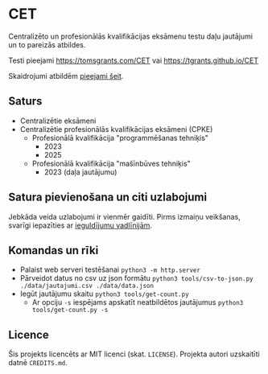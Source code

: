 # CET

Centralizēto un profesionālās kvalifikācijas eksāmenu testu daļu jautājumi un to pareizās atbildes.

Testi pieejami https://tomsgrants.com/CET vai https://tgrants.github.io/CET

Skaidrojumi atbildēm [pieejami šeit](https://github.com/tgrants/CET/wiki).

## Saturs

* Centralizētie eksāmeni
* Centralizētie profesionālās kvalifikācijas eksāmeni (CPKE)
	* Profesionālā kvalifikācija "programmēšanas tehniķis"
		* 2023
		* 2025
	* Profesionālā kvalifikācija "mašīnbūves tehniķis"
		* 2023 (daļa jautājumu)

## Satura pievienošana un citi uzlabojumi

Jebkāda veida uzlabojumi ir vienmēr gaidīti.
Pirms izmaiņu veikšanas, svarīgi iepazīties ar [ieguldījumu vadlīnijām](CONTRIBUTING.md).

## Komandas un rīki

* Palaist web serveri testēšanai `python3 -m http.server`
* Pārveidot datus no csv uz json formātu `python3 tools/csv-to-json.py ./data/jautajumi.csv ./data/data.json`
* Iegūt jautājumu skaitu `python3 tools/get-count.py`
	* Ar opciju `-s` iespējams apskatīt neatbildētos jautājumus `python3 tools/get-count.py -s`

## Licence

Šis projekts licencēts ar MIT licenci (skat. `LICENSE`).
Projekta autori uzskaitīti datnē `CREDITS.md`.
